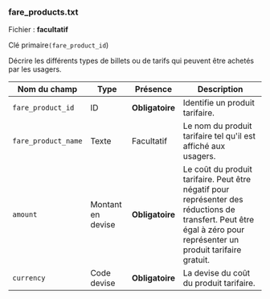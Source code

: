 ### fare_products.txt

Fichier : **facultatif**

Clé primaire`(fare_product_id`)

Décrire les différents types de billets ou de tarifs qui peuvent être achetés par les usagers.

| Nom du champ        | Type              | Présence        | Description                                                                                                                                                        |
| ------------------- | ----------------- | --------------- | ------------------------------------------------------------------------------------------------------------------------------------------------------------------ |
| `fare_product_id`   | ID                | **Obligatoire** | Identifie un produit tarifaire.                                                                                                                                    |
| `fare_product_name` | Texte             | Facultatif      | Le nom du produit tarifaire tel qu'il est affiché aux usagers.                                                                                                     |
| `amount`            | Montant en devise | **Obligatoire** | Le coût du produit tarifaire. Peut être négatif pour représenter des réductions de transfert. Peut être égal à zéro pour représenter un produit tarifaire gratuit. |
| `currency`          | Code devise       | **Obligatoire** | La devise du coût du produit tarifaire.                                                                                                                            |
